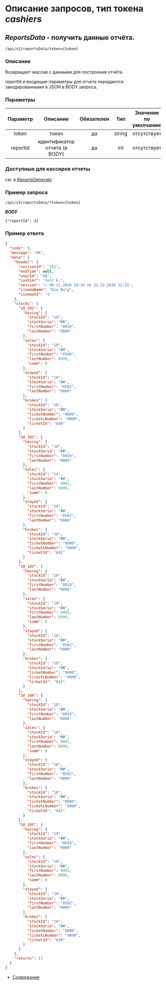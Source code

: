Описание запросов, тип токена _cashiers_
================================

_ReportsData_ - получить данные отчёта.
---------------------------------------
`/api/v2/reportsData/token={token}`

### Описание
Возвращает массив с данными для построения отчёта.

reportId и входящие параметры для отчета передаются закодированными в JSON в BODY запроса.

### Параметры
| Параметр 	|        Описание       	| Обязателен 	|   Тип  	| Значение по умолчанию 	|
|:--------:	|:---------------------:	|:----------:	|:------:	|:---------------------:	|
|   token  	|         токен         	|     да     	| string 	|      отсутствует      	|
|   reportId    |   идентификатор отчета (в BODY)	|     да     	| int 	|      отсутствует      	|

### Доступные для кассиров отчеты
см. в [ReportsGenerate](reportsGenerate) 

### Пример запроса
`/api/v2/reportsData/?token={token}`

***BODY***
```
{"reportId": 3}
```

### Пример ответа
```json
{
  "code": 0,
  "message": "OK",
  "data": {
    "header": {
      "sessionId": "151",
      "endTime": null,
      "userId": "48",
      "cashier": "test k.",
      "session": "с 09.11.2016 10:34 по 22.12.2016 12:31",
      "cinemaName": "Die Burg",
      "cinemaId": "1"
    },
    "stocks": {
      "10_101": {
        "having": {
          "stockId": "10",
          "stockSeria": "ФФ",
          "firstNumber": "8019",
          "lastNumber": "9000"
        },
        "sales": {
          "stockId": "10",
          "stockSeria": "ФФ",
          "firstNumber": "8500",
          "lastNumber": 8999,
          "summ": 0
        },
        "stayed": {
          "stockId": "10",
          "stockSeria": "ФФ",
          "firstNumber": "8502",
          "lastNumber": "9000"
        },
        "brokes": {
          "stockId": "10",
          "stockSeria": "ФФ",
          "ticketNumber": "9000",
          "ticketLNumber": "9000",
          "ticketId": "640"
        }
      },
      "10_102": {
        "having": {
          "stockId": "10",
          "stockSeria": "ФФ",
          "firstNumber": "8019",
          "lastNumber": "9000"
        },
        "sales": {
          "stockId": "10",
          "stockSeria": "ФФ",
          "firstNumber": 9001,
          "lastNumber": 8999,
          "summ": 0
        },
        "stayed": {
          "stockId": "10",
          "stockSeria": "ФФ",
          "firstNumber": "8502",
          "lastNumber": "9000"
        },
        "brokes": {
          "stockId": "10",
          "stockSeria": "ФФ",
          "ticketNumber": "9000",
          "ticketLNumber": "9000",
          "ticketId": "641"
        }
      },
      "10_103": {
        "having": {
          "stockId": "10",
          "stockSeria": "ФФ",
          "firstNumber": "8019",
          "lastNumber": "9000"
        },
        "sales": {
          "stockId": "10",
          "stockSeria": "ФФ",
          "firstNumber": 9001,
          "lastNumber": 8999,
          "summ": 0
        },
        "stayed": {
          "stockId": "10",
          "stockSeria": "ФФ",
          "firstNumber": "8502",
          "lastNumber": "9000"
        },
        "brokes": {
          "stockId": "10",
          "stockSeria": "ФФ",
          "ticketNumber": "9000",
          "ticketLNumber": "9000",
          "ticketId": "642"
        }
      },
      "10_104": {
        "having": {
          "stockId": "10",
          "stockSeria": "ФФ",
          "firstNumber": "8019",
          "lastNumber": "9000"
        },
        "sales": {
          "stockId": "10",
          "stockSeria": "ФФ",
          "firstNumber": 9001,
          "lastNumber": 8999,
          "summ": 0
        },
        "stayed": {
          "stockId": "10",
          "stockSeria": "ФФ",
          "firstNumber": "8502",
          "lastNumber": "9000"
        },
        "brokes": {
          "stockId": "10",
          "stockSeria": "ФФ",
          "ticketNumber": "9000",
          "ticketLNumber": "9000",
          "ticketId": "643"
        }
      },
      "10_105": {
        "having": {
          "stockId": "10",
          "stockSeria": "ФФ",
          "firstNumber": "8019",
          "lastNumber": "9000"
        },
        "sales": {
          "stockId": "10",
          "stockSeria": "ФФ",
          "firstNumber": 9001,
          "lastNumber": 8999,
          "summ": 0
        },
        "stayed": {
          "stockId": "10",
          "stockSeria": "ФФ",
          "firstNumber": "8502",
          "lastNumber": "9000"
        },
        "brokes": {
          "stockId": "10",
          "stockSeria": "ФФ",
          "ticketNumber": "9000",
          "ticketLNumber": "9000",
          "ticketId": "639"
        }
      }
    },
    "returns": []
  }
}
```

* [Содержание](../index)